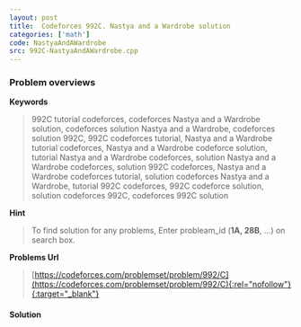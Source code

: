 ```yaml
---
layout: post
title:  Codeforces 992C. Nastya and a Wardrobe solution
categories: ['math']
code: NastyaAndAWardrobe
src: 992C-NastyaAndAWardrobe.cpp
---
```

### **Problem overviews**

**Keywords**
> 992C tutorial codeforces, codeforces Nastya and a Wardrobe solution, codeforces solution Nastya and a Wardrobe, codeforces solution 992C, 992C codeforces tutorial, Nastya and a Wardrobe tutorial codeforces, Nastya and a Wardrobe codeforce solution, tutorial Nastya and a Wardrobe codeforces, solution Nastya and a Wardrobe codeforces, solution 992C codeforces, Nastya and a Wardrobe codeforces tutorial, solution codeforces Nastya and a Wardrobe, tutorial 992C codeforces, 992C codeforce solution, solution codeforces 992C, codeforces 992C solution

**Hint**
> To find solution for any problems, Enter probleam_id (**1A, 28B**, ...) on search box. 

**Problems Url**
> [https://codeforces.com/problemset/problem/992/C](https://codeforces.com/problemset/problem/992/C){:rel="nofollow"}{:target="_blank"}

#### **Solution**



